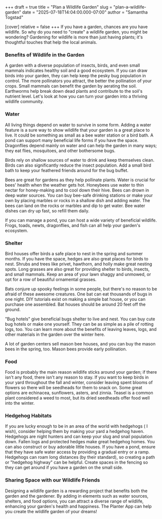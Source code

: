 +++
draft = true
title = "Plan a Wildlife Garden"
slug = "plan-a-wildlife-garden"
date = "2025-07-18T14:04:00.000-07:00"
author = "Samantha Togstad"

[cover]
relative = false
+++
If you have a garden, chances are you have wildlife. So why do you need to "create" a wildlife garden, you might be wondering? Gardening for wildlife is more than just having plants; it's thoughtful touches that help the local animals.  



### Benefits of Wildlife in the Garden



A garden with a diverse population of insects, birds, and even small mammals indicates healthy soil and a good ecosystem. If you can draw birds into your garden, they can help keep the pesky bug population in control. The more pollinators you attract, the better the pollination of your crops. Small mammals can benefit the garden by aerating the soil. Earthworms help break down dead plants and contribute to the soil's nutrient level. Let's look at how you can turn your garden into a thriving wildlife community. 

### Water

All living things depend on water to survive in some form. Adding a water feature is a sure way to show wildlife that your garden is a great place to live. It could be something as small as a bee water station or a bird bath. A pond can support many beneficial life forms if you have the space. Dragonflies depend mainly on water and can help the garden in many ways; they eat flies, mosquitoes, and other bothersome bugs. 

Birds rely on shallow sources of water to drink and keep themselves clean. Birds can also significantly reduce the insect population. Add a small bird bath to keep your feathered friends around for the bug buffet. 

Bees are great for gardens as they help pollinate plants. Water is crucial for bees' health when the weather gets hot. Honeybees use water to thin nectar for honey-making and to cool down their hive. Bees can drown in deep water sources. You can buy bee-safe drinking stations or make your own by placing marbles or rocks in a shallow dish and adding water. The bees can land on the rocks or marbles and dip to get water. Bee water dishes can dry up fast, so refill them daily. 

If you can manage a pond, you can host a wide variety of beneficial wildlife. Frogs, toads, newts, dragonflies, and fish can all help your garden's ecosystem. 



### Shelter

Bird houses offer birds a safe place to nest in the spring and summer months. If you have the space, hedges are also great places for birds to nest. Shrubs and trees like privet, hawthorn, and holly make great nesting spots. Long grasses are also great for providing shelter to birds, insects, and small mammals. Keep an area of your lawn shaggy and unmowed, or opt for a row of beautiful ornamental grasses. 

Bats conjure up spooky feelings in some people, but there's no reason to be afraid of these awesome creatures. One bat can eat thousands of bugs in one night. DIY tutorials exist on making a simple bat house, or you can purchase one assembled. Bat houses should be around 20 feet off the ground. 

"Bug hotels" give beneficial bugs shelter to live and nest. You can buy cute bug hotels or make one yourself. They can be as simple as a pile of rotting logs, too. You can learn more about the benefits of leaving leaves, logs, and other materials in the garden over the winter here. 

A lot of garden centers sell mason bee houses, and you can buy the mason bees in the spring, too. Mason bees provide early pollination. 



### Food

Food is probably the main reason wildlife sticks around your garden; if there isn't any food, there isn't any reason to stay. If you want to keep birds in your yard throughout the fall and winter, consider leaving spent blooms of flowers so there will be seedheads for them to snack on. Some great options are echinacea, sunflowers, asters, and zinnia. Teasel is a common plant considered a weed to most, but its dried seedheads offer food well into the winter.  

### Hedgehog Habitats

If you are lucky enough to be in an area of the world with hedgehogs ( I wish), consider helping them by making your yard a hedgehog haven. Hedgehogs are night hunters and can keep your slug and snail population down. Fallen logs and protected hedges make great hedgehog homes. You can also construct or buy adorable little houses. If you have a pond, ensure that they have safe water access by providing a gradual entry or a ramp. Hedgehogs can roam long distances (by their standard), so creating a path or "hedgehog highway" can be helpful. Create spaces in the fencing so they can get around if you have a garden on the small side. 

### Sharing Space with our Wildlife Friends

Designing a wildlife garden is a rewarding project that benefits both the garden and the gardener. By adding in elements such as water sources, shelters, and food options, you can attract a diverse range of wildlife, enhancing your garden's health and happiness. The Planter App can help you create the wildlife garden of your dreams!
